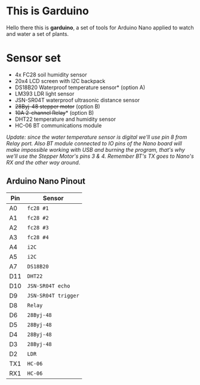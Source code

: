 
# This is Garduino

Hello there  this is **garduino**,  a set of tools for Arduino Nano applied to watch and water a set of plants.


# Sensor set

- 4x FC28 soil humidity sensor
- 20x4 LCD screen with I2C backpack
- DS18B20 Waterproof temperature sensor* (option A)
- LM393 LDR light sensor
- JSN-SR04T waterproof ultrasonic distance sensor
- ~~28Byj-48 stepper motor~~ (option B)
- ~~10A 2-channel Relay~~* (option B)
- DHT22 temperature and humidity sensor
- HC-06 BT communications module

*Update:*
*since the water temperature sensor is digital we'll use pin 8 from Relay port.
Also BT module connected to IO pins of the Nano board will make impossible working with USB and burning the program, that's why we'll use the Stepper Motor's pins 3 & 4. Remember BT's TX goes to Nano's RX and the other way around*.

## Arduino Nano Pinout

|    Pin            |Sensor |
|----------------|-------------------------------|
|A0|`fc28 #1`|
|A1|`fc28 #2`|
|A2|`fc28 #3`|
|A3|`fc28 #4`|
|A4|`i2C`|
|A5|`i2C`|
|A7|`DS18B20`|
|D11|`DHT22`|
|D10|`JSN-SR04T echo`|
|D9|`JSN-SR04T trigger`|
|D8|`Relay`|
|D6|`28Byj-48`|
|D5|`28Byj-48`|
|D4|`28Byj-48`|
|D3|`28Byj-48`|
|D2|`LDR`|
|TX1|`HC-06`|
|RX1|`HC-06`|

